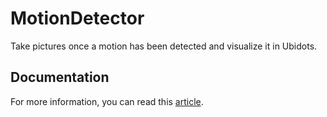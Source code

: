 # MotionDetector

Take pictures once a motion has been detected and visualize it in Ubidots.

## Documentation

For more information, you can read this [article](https://github.com/LeonardoCastellanos22/MotionDetector/blob/master/README.md).
